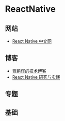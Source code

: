 # ReactNative


## 网站
- [React Native 中文网](http://reactnative.cn/)

## 博客
- [贾鹏辉的技术博客](http://www.devio.org/)
- [React Native 研究与实践](https://github.com/crazycodeboy/RNStudyNotes)

## 专题

## 基础





